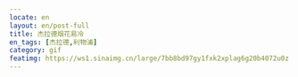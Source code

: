 ```yaml
---
locate: en
layout: en/post-full
title: 杰拉德烟花易冷
en_tags: [杰拉德,利物浦]
category: gif
featimg: https://ws1.sinaimg.cn/large/7bb8bd97gy1fxk2xplag6g20b4072u0z.gif
---
```

